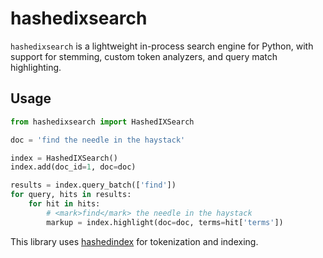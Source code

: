 # hashedixsearch

`hashedixsearch` is a lightweight in-process search engine for Python, with support for stemming, custom token analyzers, and query match highlighting.

## Usage

```python
from hashedixsearch import HashedIXSearch

doc = 'find the needle in the haystack'

index = HashedIXSearch()
index.add(doc_id=1, doc=doc)

results = index.query_batch(['find'])
for query, hits in results:
    for hit in hits:
        # <mark>find</mark> the needle in the haystack
        markup = index.highlight(doc=doc, terms=hit['terms'])
```

This library uses [hashedindex](https://github.com/MichaelAquilina/hashedindex.git/) for tokenization and indexing.
